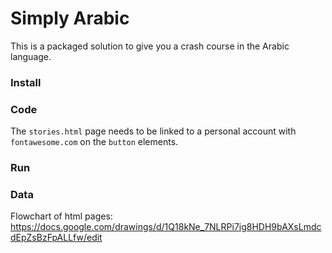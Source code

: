 # Simply Arabic
This is a packaged solution to give you a crash course in the Arabic language.

### Install

### Code
The `stories.html` page needs to be linked to a personal account with `fontawesome.com` on the `button` elements.

### Run

### Data


Flowchart of html pages:
https://docs.google.com/drawings/d/1Q18kNe_7NLRPi7ig8HDH9bAXsLmdcdEpZsBzFpALLfw/edit
